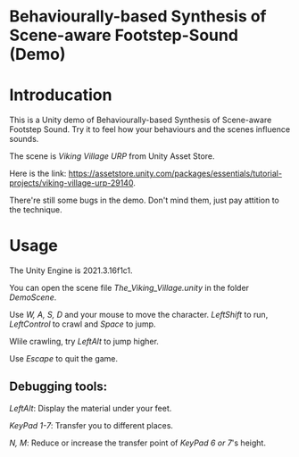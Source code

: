 # Behaviourally-based Synthesis of Scene-aware Footstep-Sound (Demo)
# Introducation
  This is a Unity demo of Behaviourally-based Synthesis of Scene-aware Footstep Sound. Try 
  it to feel how your behaviours and the scenes influence sounds.

  The scene is *Viking Village URP* from Unity Asset Store. 
  
  Here is the link: https://assetstore.unity.com/packages/essentials/tutorial-projects/viking-village-urp-29140.

  There're still some bugs in the demo. Don't mind them, just pay attition to the technique.
 
# Usage
  The Unity Engine is 2021.3.16f1c1.

  You can open the scene file *The_Viking_Village.unity* in the folder *DemoScene*.

  Use *W, A, S, D* and your mouse to move the character. *LeftShift* to run, *LeftControl* to crawl and *Space* to jump.

  Wlile crawling, try *LeftAlt* to jump higher.

  Use *Escape* to quit the game.

## Debugging tools:

  *LeftAlt*: Display the material under your feet.

  *KeyPad 1-7*: Transfer you to different places.

  *N, M*: Reduce or increase the transfer point of *KeyPad 6 or 7*'s height.
